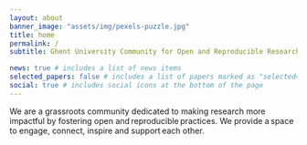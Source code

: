 ```yaml
---
layout: about
banner_image: "assets/img/pexels-puzzle.jpg"
title: home
permalink: /
subtitle: Ghent University Community for Open and Reproducible Research

news: true # includes a list of news items
selected_papers: false # includes a list of papers marked as "selected={true}"
social: true # includes social icons at the bottom of the page
---
```


We are a grassroots community dedicated to making research more impactful by fostering open and reproducible practices. 
We provide a space to engage, connect, inspire and support each other. 


